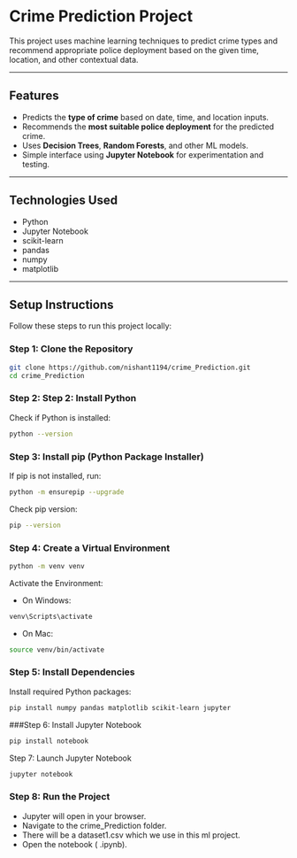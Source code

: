 # Crime Prediction Project

This project uses machine learning techniques to predict crime types and recommend appropriate police deployment based on the given time, location, and other contextual data.

---

## Features

- Predicts the **type of crime** based on date, time, and location inputs.
- Recommends the **most suitable police deployment** for the predicted crime.
- Uses **Decision Trees**, **Random Forests**, and other ML models.
- Simple interface using **Jupyter Notebook** for experimentation and testing.

---

## Technologies Used

- Python
- Jupyter Notebook
- scikit-learn
- pandas
- numpy
- matplotlib

---

## Setup Instructions

Follow these steps to run this project locally:

### Step 1: Clone the Repository

```bash
git clone https://github.com/nishant1194/crime_Prediction.git
cd crime_Prediction
```

### Step 2: Step 2: Install Python
Check if Python is installed:

```bash
python --version
```

### Step 3: Install pip (Python Package Installer)
If pip is not installed, run:

```bash
python -m ensurepip --upgrade

```

Check pip version:

```bash
pip --version
```

### Step 4: Create a Virtual Environment

```bash
python -m venv venv
```

Activate the Environment:

- On Windows:

```bash
venv\Scripts\activate
```

- On Mac:

```bash
source venv/bin/activate
```

### Step 5: Install Dependencies
Install required Python packages:

```bash
pip install numpy pandas matplotlib scikit-learn jupyter
```

###Step 6: Install Jupyter Notebook

```bash
pip install notebook
```

Step 7: Launch Jupyter Notebook


```bash
jupyter notebook
```


### Step 8: Run the Project

- Jupyter will open in your browser.
- Navigate to the crime_Prediction folder.
- There will be a dataset1.csv which we use in this ml project.
- Open the notebook ( .ipynb).
